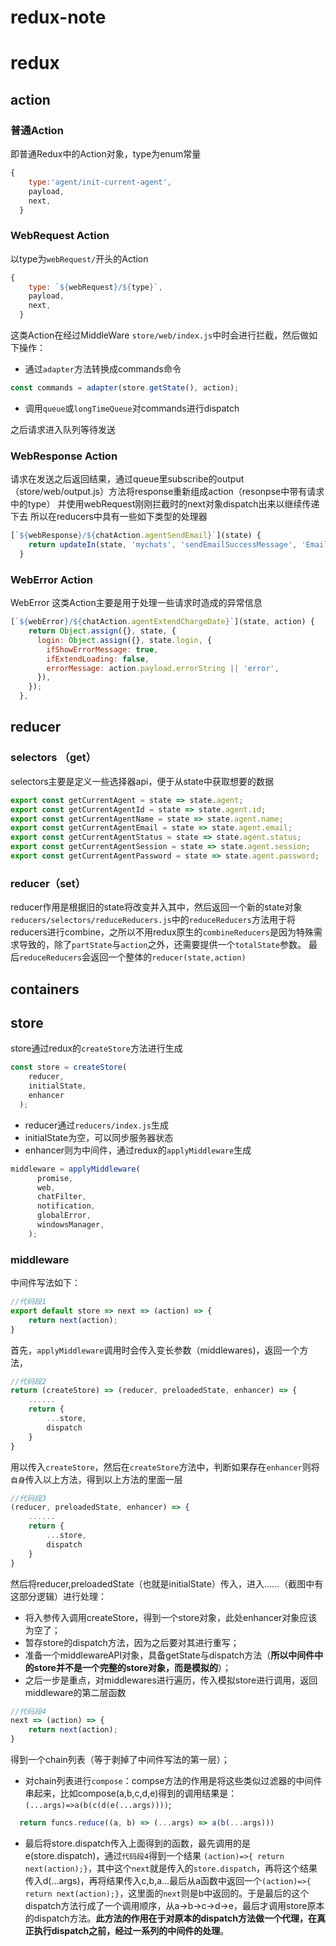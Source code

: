 # redux-note

# redux

## action

### 普通Action

即普通Redux中的Action对象，type为enum常量
``````javascript
{
    type:'agent/init-current-agent',
    payload,
    next,
  }
``````

### WebRequest Action

以type为`webRequest/`开头的Action
``````javascript
{
    type: `${webRequest}/${type}`,
    payload,
    next,
  }
``````
这类Action在经过MiddleWare `store/web/index.js`中时会进行拦截，然后做如下操作：
* 通过`adapter`方法转换成commands命令
```javascript
const commands = adapter(store.getState(), action);
```
* 调用`queue`或`longTimeQueue`对commands进行dispatch

之后请求进入队列等待发送

### WebResponse Action

请求在发送之后返回结果，通过queue里subscribe的output（store/web/output.js）方法将response重新组成action（resonpse中带有请求中的type）
并使用webRequest刚刚拦截时的next对象dispatch出来以继续传递下去
所以在reducers中具有一些如下类型的处理器
```javascript
[`${webResponse}/${chatAction.agentSendEmail}`](state) {
    return updateIn(state, 'mychats', 'sendEmailSuccessMessage', 'Email sent successfully.');
  }
```

### WebError Action

WebError 这类Action主要是用于处理一些请求时造成的异常信息
```javascript
[`${webError}/${chatAction.agentExtendChargeDate}`](state, action) {
    return Object.assign({}, state, {
      login: Object.assign({}, state.login, {
        ifShowErrorMessage: true,
        ifExtendLoading: false,
        errorMessage: action.payload.errorString || 'error',
      }),
    });
  },
```

## reducer

### selectors （get）

selectors主要是定义一些选择器api，便于从state中获取想要的数据
```javascript
export const getCurrentAgent = state => state.agent;
export const getCurrentAgentId = state => state.agent.id;
export const getCurrentAgentName = state => state.agent.name;
export const getCurrentAgentEmail = state => state.agent.email;
export const getCurrentAgentStatus = state => state.agent.status;
export const getCurrentAgentSession = state => state.agent.session;
export const getCurrentAgentPassword = state => state.agent.password;
```

### reducer（set）

reducer作用是根据旧的state将改变并入其中，然后返回一个新的state对象
`reducers/selectors/reduceReducers.js`中的`reduceReducers`方法用于将reducers进行combine，之所以不用redux原生的`combineReducers`是因为特殊需求导致的，除了`partState`与`action`之外，还需要提供一个`totalState`参数。
最后`reduceReducers`会返回一个整体的`reducer(state,action)`

## containers

## store

store通过redux的`createStore`方法进行生成
```javascript
const store = createStore(
    reducer,
    initialState,
    enhancer
  );
```
* reducer通过`reducers/index.js`生成
* initialState为空，可以同步服务器状态
* enhancer则为中间件，通过redux的`applyMiddleware`生成
```javascript
middleware = applyMiddleware(
      promise,
      web,
      chatFilter,
      notification,
      globalError,
      windowsManager,
    );
```

### middleware

中间件写法如下：
```javascript
//代码段1
export default store => next => (action) => {
	return next(action);
}
```
首先，`applyMiddleware`调用时会传入变长参数（middlewares)，返回一个方法，
```javascript
//代码段2
return (createStore) => (reducer, preloadedState, enhancer) => {
	......
	return {
    	...store,
        dispatch
    }
}
```
用以传入`createStore`，然后在`createStore`方法中，判断如果存在`enhancer`则将`自身`传入以上方法，得到以上方法的里面一层
```javascript
//代码段3
(reducer, preloadedState, enhancer) => {
	......
	return {
    	...store,
        dispatch
    }
}
```
然后将reducer,preloadedState（也就是initialState）传入，进入......（截图中有这部分逻辑）进行处理：
* 将入参传入调用createStore，得到一个store对象，此处enhancer对象应该为空了；
* 暂存store的dispatch方法，因为之后要对其进行重写；
* 准备一个middlewareAPI对象，具备getState与dispatch方法（**所以中间件中的store并不是一个完整的store对象，而是模拟的**）；
* 之后一步是重点，对middlewares进行遍历，传入模拟store进行调用，返回middleware的第二层函数
```javascript 
//代码段4
next => (action) => {
	return next(action);
}
```
得到一个chain列表（等于剥掉了中间件写法的第一层）；
* 对chain列表进行`compose`：compse方法的作用是将这些类似过滤器的中间件串起来，比如compose(a,b,c,d,e)得到的调用结果是：`(...args)=>a(b(c(d(e(...args))))`;
```javascript 
  return funcs.reduce((a, b) => (...args) => a(b(...args)))
```
* 最后将store.dispatch传入上面得到的函数，最先调用的是e(store.dispatch)，通过`代码段4`得到一个结果
`(action)=>{ return next(action);}`，其中这个`next`就是传入的`store.dispatch`，再将这个结果传入d(...args)，再将结果传入c,b,a...最后从a函数中返回一个`(action)=>{ return next(action);}`，这里面的`next`则是b中返回的。于是最后的这个dispatch方法行成了一个调用顺序，从a->b->c->d->e，最后才调用store原本的dispatch方法。**此方法的作用在于对原本的dispatch方法做一个代理，在真正执行dispatch之前，经过一系列的中间件的处理**。



